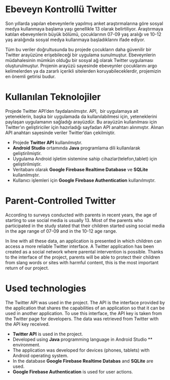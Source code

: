 # Ebeveyn Kontrollü Twitter

Son yıllarda yapılan ebeveynlerle yapılmış anket araştırmalarına göre sosyal medya kullanmaya başlama yaşı genellikle 13 olarak belirtiliyor. 
Araştırmaya katılan ebeveynlerin büyük bölümü, çocuklarının 07-09 yaş aralığı ve 10-12 yaş aralığında sosyal medya kullanmaya başladıklarını ifade ediyor.

Tüm bu veriler doğrultusunda bu projede çocukların daha güvenilir bir Twitter arayüzüne erişebileceği bir uygulama sunulmuştur.
Ebeveynlerin müdahalesinin mümkün olduğu bir sosyal ağ olarak Twitter uygulaması oluşturulmuştur.
Projenin arayüzü sayesinde ebeveynler çocuklarını argo kelimelerden ya da zararlı içerikli sitelerden koruyabileceklerdir, projemizin en önemli getirisi budur.

# Kullanılan Teknolojiler
Projede Twitter API’den faydalanılmıştır. API,  bir uygulamaya ait yeteneklerin, başka bir uygulamada da kullanılabilmesi için, yeteneklerini paylaşan uygulamanın sağladığı arayüzdür. Bu arayüzün kullanılması için Twitter’ın geliştiriciler için hazırladığı sayfadan API anahtarı alınmıştır. Alınan API anahtarı sayesinde veriler Twitter’dan çekilmiştir.

- Projede **Twitter API** kullanılmıştır.
- **Android Studio** ortamında **Java** programlama dili kullanılarak geliştirilmiştir. 
- Uygulama Android işletim sistemine sahip cihazlar(telefon,tablet) için geliştirilmiştir.
- Veritabanı olarak **Google Firebase Realtime Database** ve **SQLite** kullanılmıştır.
- Kullanıcı işlemleri için **Google Firebase Authentication** kullanılmıştır.

# Parent-Controlled Twitter

According to surveys conducted with parents in recent years, the age of starting to use social media is usually 13.
Most of the parents who participated in the study stated that their children started using social media in the age range of 07-09 and in the 10-12 age range.

In line with all these data, an application is presented in which children can access a more reliable Twitter interface.
A Twitter application has been created as a social network where parental intervention is possible.
Thanks to the interface of the project, parents will be able to protect their children from slang words or sites with harmful content, this is the most important return of our project.

# Used technologies
The Twitter API was used in the project. The API is the interface provided by the application that shares the capabilities of an application so that it can be used in another application. To use this interface, the API key is taken from the Twitter page for developers. The data was retrieved from Twitter with the API key received.

- **Twitter API** is used in the project.
- Developed using **Java** programming language in Android Studio ** environment.
- The application was developed for devices (phones, tablets) with Android operating system.
- In the database **Google Firebase Realtime Databas** and **SQLite** are used.
- **Google Firebase Authentication** is used for user actions.
